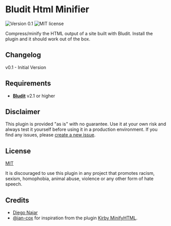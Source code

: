 # Bludit Html Minifier

![Version 0.1](https://img.shields.io/badge/version-0.1-blue.svg) ![MIT license](https://img.shields.io/badge/license-MIT-green.svg) 

Compress/minify the HTML output of a site built with Bludit. Install the plugin and it should work out of the box. 


## Changelog

v0.1 - Initial Version


## Requirements

- [**Bludit**]([](https://www.bludit.com)) v2.1 or higher

## Disclaimer

This plugin is provided "as is" with no guarantee. Use it at your own risk and always test it yourself before using it in a production environment. If you find any issues, please [create a new issue](https://github.com/dimobelov/bludit-minify-html/issues/new).

## License

[MIT](https://opensource.org/licenses/MIT)

It is discouraged to use this plugin in any project that promotes racism, sexism, homophobia, animal abuse, violence or any other form of hate speech.


## Credits

- [Diego Najar](https://github.com/dignajar)
- [@ian-cox](https://github.com/ian-cox) for inspiration from the plugin [Kirby MinifyHTML](https://github.com/ian-cox/Kirby-MinifyHTML).
